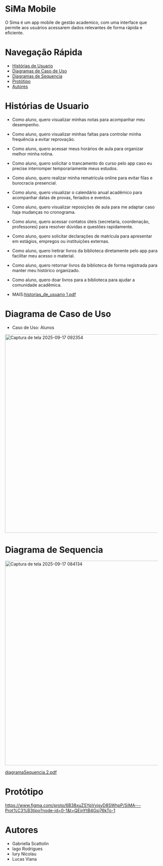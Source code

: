 # SiMa Mobile
O Sima é um app mobile de gestão academico, com uma interface que permite aos usuários acessarem dados relevantes de forma rápida e eficiente.

# Navegação Rápida
* [ Histórias de Usuario ](#Histórias-de-Usuario)
* [ Diagramas de Caso de Uso ](#Diagramas-de-Caso-de-Uso)
* [ Diagramas de Sequencia ](#Diagramas-de-Sequencia)
* [ Protótipo ](#Protótipo)
* [ Autores ](#Autores)

# Histórias de Usuario

* Como aluno, quero visualizar minhas
notas para acompanhar meu desempenho.

* Como aluno, quero visualizar minhas faltas para controlar minha frequência a evitar reprovação.

* Como aluno, quero acessar meus horários de aula para organizar melhor minha rotina.

* Como aluno, quero solicitar o trancamento do curso pelo app caso eu precise interromper
temporariamente meus estudos.

* Como aluno, quero realizar minha rematrícula online para evitar filas e burocracia presencial.

* Como aluno, quero visualizar o calendário anual acadêmico para acompanhar datas de provas, feriados e eventos.

* Como aluno, quero visualizar reposições de aula para me adaptar caso haja mudanças no cronograma.

* Como aluno, quero acessar contatos úteis
(secretaria, coordenação, professores) para resolver dúvidas e questões rapidamente.

* Como aluno, quero solicitar declarações de matrícula para apresentar em estágios, empregos ou instituições externas.

* Como aluno, quero lretirar livros da biblioteca diretamente pelo app para facilitar meu acesso o material.

* Como aluno, quero retornar livros da biblioteca de forma registrada para manter meu histórico organizado.

* Como aluno, quero doar livros para a biblioteca para ajudar a comunidade acadêmica.

* MAIS:[historias_de_usuario 1.pdf](https://github.com/user-attachments/files/22384241/historias_de_usuario.1.pdf)


# Diagrama de Caso de Uso

* Caso de Uso: Alunos
<img width="538" height="654" alt="Captura de tela 2025-09-17 092354" src="https://github.com/user-attachments/assets/4cf1bb3c-9da8-48b5-8dc0-5c994d81e452" />

# Diagrama de Sequencia

<img width="1095" height="674" alt="Captura de tela 2025-09-17 084134" src="https://github.com/user-attachments/assets/a6f8cc76-439f-4295-ae70-a0f54df86312" />

[diagramaSequencia.2.pdf](https://github.com/user-attachments/files/22384662/diagramaSequencia.2.pdf)


# Protótipo

https://www.figma.com/proto/6B38xuZSYpVvjsyD8SWhpP/SiMA---Prot%C3%B3tipo?node-id=0-1&t=QEinYtB4Gsj76kTo-1

# Autores
* Gabriella Scattolin
* Iago Rodrigues
* Iury Nicolau
* Lucas Viana


